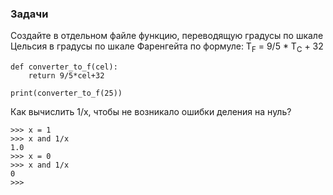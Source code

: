 ### Задачи

Создайте в отдельном файле функцию, переводящую градусы по шкале Цельсия в
градусы по шкале Фаренгейта по формуле: T<sub>F</sub> = 9/5 * T<sub>C</sub> + 32

```
def converter_to_f(cel):
    return 9/5*cel+32

print(converter_to_f(25))
```

Как вычислить 1/x, чтобы не возникало ошибки деления на
нуль?
```
>>> x = 1
>>> x and 1/x
1.0
>>> x = 0
>>> x and 1/x
0
>>>
```
